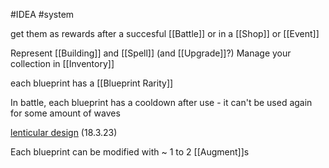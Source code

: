 #IDEA 
#system 

get them as rewards after a succesful [[Battle]] or in a [[Shop]] or [[Event]]

Represent [[Building]] and [[Spell]] (and [[Upgrade]]?)
Manage your collection in [[Inventory]]

each blueprint has a [[Blueprint Rarity]]

In battle, each blueprint has a cooldown after use - it can't be used again for some amount of waves

[lenticular design](https://magic.wizards.com/en/news/making-magic/lenticular-design-2014-03-31) (18.3.23)

Each blueprint can be modified with ~ 1 to 2 [[Augment]]s